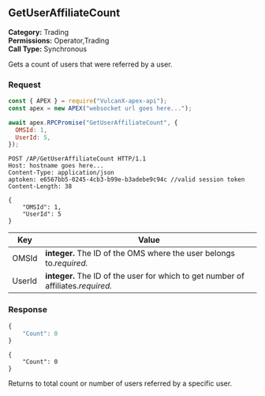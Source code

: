 ## GetUserAffiliateCount

**Category:** Trading<br />
**Permissions:** Operator,Trading<br />
**Call Type:** Synchronous

Gets a count of users that were referred by a user.

### Request

```javascript
const { APEX } = require("VulcanX-apex-api");
const apex = new APEX("websocket url goes here...");

await apex.RPCPromise("GetUserAffiliateCount", {
  OMSId: 1,
  UserId: 5,
});
```

```http
POST /AP/GetUserAffiliateCount HTTP/1.1
Host: hostname goes here...
Content-Type: application/json
aptoken: e6567bb5-0245-4cb3-b99e-b3adebe9c94c //valid session token
Content-Length: 38

{
    "OMSId": 1,
    "UserId": 5
}
```

| Key    | Value                                                                             |
| ------ | --------------------------------------------------------------------------------- |
| OMSId  | **integer.** The ID of the OMS where the user belongs to._required._              |
| UserId | **integer.** The ID of the user for which to get number of affiliates._required._ |

### Response

```javascript
{
    "Count": 0
}
```

```http
{
    "Count": 0
}
```

Returns to total count or number of users referred by a specific user.
